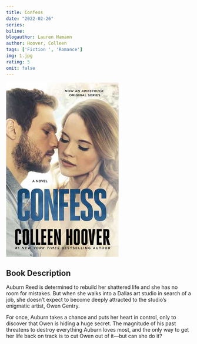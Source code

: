 ```yaml
---
title: Confess
date: "2022-02-26"
series:
biline:
blogauthor: Lauren Hamann
author: Hoover, Colleen
tags: ['Fiction ', 'Romance']
img: 1.jpg
rating: 5
omit: false
---
```


![Book Cover](1.jpg)


## Book Description 

Auburn Reed is determined to rebuild her shattered life and she has no room for mistakes. But when she walks into a Dallas art studio in search of a job, she doesn’t expect to become deeply attracted to the studio’s enigmatic artist, Owen Gentry.

For once, Auburn takes a chance and puts her heart in control, only to discover that Owen is hiding a huge secret. The magnitude of his past threatens to destroy everything Auburn loves most, and the only way to get her life back on track is to cut Owen out of it—but can she do it?